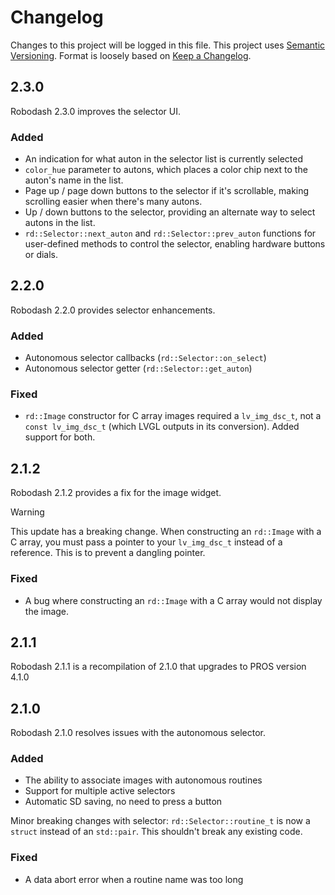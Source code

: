 # Changelog

Changes to this project will be logged in this file. This project uses
[Semantic Versioning](https://semver.org/spec/v2.0.0.html). Format is loosely
based on [Keep a Changelog](https://keepachangelog.com/en/1.1.0/).

## 2.3.0

Robodash 2.3.0 improves the selector UI.

### Added

- An indication for what auton in the selector list is currently selected
- `color_hue` parameter to autons, which places a color chip next to the auton's name in the list.
- Page up / page down buttons to the selector if it's scrollable, making scrolling easier when there's many autons.
- Up / down buttons to the selector, providing an alternate way to select autons in the list.
- `rd::Selector::next_auton` and `rd::Selector::prev_auton` functions for user-defined methods to control the selector, enabling hardware buttons or dials.

## 2.2.0

Robodash 2.2.0 provides selector enhancements.

### Added

- Autonomous selector callbacks (`rd::Selector::on_select`)
- Autonomous selector getter (`rd::Selector::get_auton`)

### Fixed

- `rd::Image` constructor for C array images required a `lv_img_dsc_t`, not a `const lv_img_dsc_t` (which LVGL outputs in its conversion). Added support for both.

## 2.1.2

Robodash 2.1.2 provides a fix for the image widget.

> [!WARNING]
>
> This update has a breaking change. When constructing an `rd::Image` with a C
> array, you must pass a pointer to your `lv_img_dsc_t` instead of a reference.
> This is to prevent a dangling pointer.

### Fixed

- A bug where constructing an `rd::Image` with a C array would not display the
  image.

## 2.1.1

Robodash 2.1.1 is a recompilation of 2.1.0 that upgrades to PROS version 4.1.0

## 2.1.0

Robodash 2.1.0 resolves issues with the autonomous selector.

### Added

- The ability to associate images with autonomous routines
- Support for multiple active selectors
- Automatic SD saving, no need to press a button

Minor breaking changes with selector: `rd::Selector::routine_t` is now a
`struct` instead of an `std::pair`. This shouldn't break any existing code.

### Fixed

- A data abort error when a routine name was too long
